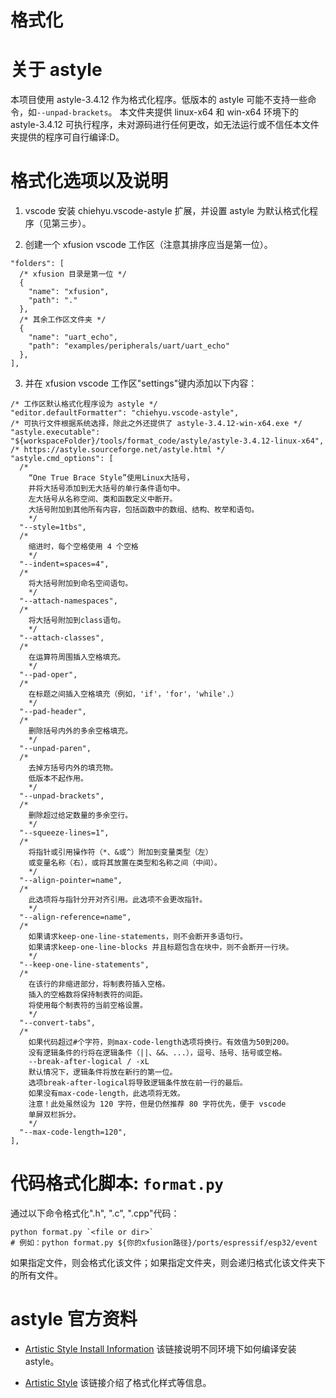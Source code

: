 # 格式化

# 关于 astyle

本项目使用 astyle-3.4.12 作为格式化程序。低版本的 astyle 可能不支持一些命令，如`--unpad-brackets`。
本文件夹提供 linux-x64 和 win-x64 环境下的 astyle-3.4.12 可执行程序，未对源码进行任何更改，如无法运行或不信任本文件夹提供的程序可自行编译:D。

# 格式化选项以及说明

1. vscode 安装 chiehyu.vscode-astyle 扩展，并设置 astyle 为默认格式化程序（见第三步）。

2. 创建一个 xfusion vscode 工作区（注意其排序应当是第一位）。

```jsonc
"folders": [
  /* xfusion 目录是第一位 */
  {
    "name": "xfusion",
    "path": "."
  },
  /* 其余工作区文件夹 */
  {
    "name": "uart_echo",
    "path": "examples/peripherals/uart/uart_echo"
  },
],
```

3. 并在 xfusion vscode 工作区"settings"键内添加以下内容：

```jsonc
/* 工作区默认格式化程序设为 astyle */
"editor.defaultFormatter": "chiehyu.vscode-astyle",
/* 可执行文件根据系统选择，除此之外还提供了 astyle-3.4.12-win-x64.exe */
"astyle.executable": "${workspaceFolder}/tools/format_code/astyle/astyle-3.4.12-linux-x64",
/* https://astyle.sourceforge.net/astyle.html */
"astyle.cmd_options": [
  /*
    “One True Brace Style”使用Linux大括号，
    并将大括号添加到无大括号的单行条件语句中。
    左大括号从名称空间、类和函数定义中断开。
    大括号附加到其他所有内容，包括函数中的数组、结构、枚举和语句。
    */
  "--style=1tbs",
  /*
    缩进时，每个空格使用 4 个空格
    */
  "--indent=spaces=4",
  /*
    将大括号附加到命名空间语句。
    */
  "--attach-namespaces",
  /*
    将大括号附加到class语句。
    */
  "--attach-classes",
  /*
    在运算符周围插入空格填充。
    */
  "--pad-oper",
  /*
    在标题之间插入空格填充（例如，'if'，'for'，'while'.）
    */
  "--pad-header",
  /*
    删除括号内外的多余空格填充。
    */
  "--unpad-paren",
  /*
    去掉方括号内外的填充物。
    低版本不起作用。
    */
  "--unpad-brackets",
  /*
    删除超过给定数量的多余空行。
    */
  "--squeeze-lines=1",
  /*
    将指针或引用操作符（*、&或^）附加到变量类型（左）
    或变量名称（右），或将其放置在类型和名称之间（中间）。
    */
  "--align-pointer=name",
  /*
    此选项将与指针分开对齐引用。此选项不会更改指针。
    */
  "--align-reference=name",
  /*
    如果请求keep-one-line-statements，则不会断开多语句行。
    如果请求keep-one-line-blocks 并且标题包含在块中，则不会断开一行块。
    */
  "--keep-one-line-statements",
  /*
    在该行的非缩进部分，将制表符插入空格。
    插入的空格数将保持制表符的间距。
    将使用每个制表符的当前空格设置。
    */
  "--convert-tabs",
  /*
    如果代码超过#个字符，则max-code-length选项将换行。有效值为50到200。
    没有逻辑条件的行将在逻辑条件（||、&&、...），逗号、括号、括号或空格。
    --break-after-logical / -xL
    默认情况下，逻辑条件将放在新行的第一位。
    选项break-after-logical将导致逻辑条件放在前一行的最后。
    如果没有max-code-length，此选项将无效。
    注意！此处虽然设为 120 字符，但是仍然推荐 80 字符优先，便于 vscode
    单屏双栏拆分。
    */
  "--max-code-length=120",
],
```

# 代码格式化脚本: `format.py`

通过以下命令格式化".h", ".c", ".cpp"代码：

```shell
python format.py `<file or dir>`
# 例如：python format.py ${你的xfusion路径}/ports/espressif/esp32/event
```

如果指定文件，则会格式化该文件；如果指定文件夹，则会递归格式化该文件夹下的所有文件。

# astyle 官方资料

- [Artistic Style Install Information](https://astyle.sourceforge.net/install.html)
  该链接说明不同环境下如何编译安装 astyle。

- [Artistic Style](https://astyle.sourceforge.net/astyle.html)
  该链接介绍了格式化样式等信息。
